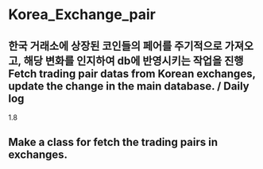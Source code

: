 # Korea_Exchange_pair
한국 거래소에 상장된 코인들의 페어를 주기적으로 가져오고, 해당 변화를 인지하여 db에 반영시키는 작업을 진행
Fetch trading pair datas from Korean exchanges, update the change in the main database. /
Daily log
--------------------
1.8

Make a class for fetch the trading pairs in exchanges.
----------
